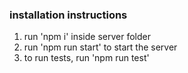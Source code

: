 ### installation instructions

1. run 'npm i' inside server folder
2. run 'npm run start' to start the server
3. to run tests, run 'npm run test'